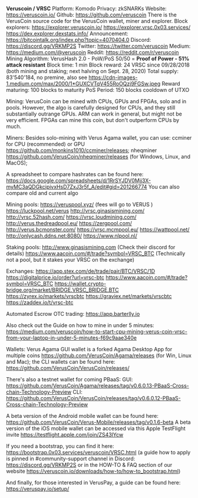 __**Veruscoin / VRSC**__
Platform: Komodo
Privacy: zkSNARKs
Website: <https://veruscoin.io/>
Github: <https://github.com/veruscoin> There is the VerusCoin source code for the VerusCoin wallet, miner and explorer.
Block explorers:
<https://explorer.veruscoin.io/>
<https://explorer.vrsc.0x03.services/>
<https://dex.explorer.dexstats.info/>
Announcement: <https://bitcointalk.org/index.php?topic=4070404.0>
Discord: <https://discord.gg/VRKMP2S>
Twitter: <https://twitter.com/veruscoin>
Medium: <https://medium.com/@veruscoin>
Reddit: <https://reddit.com/r/veruscoin>
Mining Algorithm: VerusHash 2.0 - PoW/PoS 50/50 = **Proof of Power - 51% attack resistant**
Block time:  1 min
Block reward: 24 VRSC since 09/28/2018 (both mining and staking; next halving on Sept. 28, 2020)
Total supply: 83'540'184, no premine, also see <https://cdn-images-1.medium.com/max/2000/1*GUXCVTqV455RoOQzj9FGSw.jpeg>
Reward maturing: 100 blocks to maturity
PoS Period:  150 blocks cooldown of UTXO

Mining:
VerusCoin can be mined with CPUs, GPUs and FPGAs, solo and in pools. However, the algo is carefully designed for CPUs, and they still substantially outrange GPUs.
ARM can work in general, but might not be very efficient. FPGAs can mine this coin, but don't outperform CPUs by much.

Miners:
Besides solo-mining with Verus Agama wallet, you can use:
ccminer for CPU (recommended) or GPU <https://github.com/monkins1010/ccminer/releases>;
nheqminer <https://github.com/VerusCoin/nheqminer/releases> (for Windows, Linux, and MacOS);

A spreadsheet to compare hashrates can be found here: <https://docs.google.com/spreadsheets/d/1RrSYJDV0Mjj3X-myMC3aQDGkcipivxHsD7ZxJ3r5f_A/edit#gid=201266774>
You can also compare old and current algo

Mining pools:
<https://veruspool.xyz/> (fees will go to VERUS )
<https://luckpool.net/verus>
<http://vrsc.ginasismining.com/>
<http://vrsc.52hash.com/>
<https://vrsc.loudmining.com/>
<http://verus.thedreadpool.eu/>
<https://zergpool.com/>
<http://verus.bcmonster.com/>
<https://vrsc.mcmpool.eu/>
<https://wattpool.net/>
<http://onlycash.ddns.net:8080/>
<https://www.nlpool.nl/>

Staking pools:
<http://www.ginasismining.com> (Check their discord for details)
<https://www.aacoin.com/#/trade?symbol=VRSC_BTC> (Technically not a pool, but it stakes your VRSC on the exchange)

Exchanges:
<https://app.stex.com/de/trade/pair/BTC/VRSC/1D>  
<https://digitalprice.io/order?url=vrsc-btc>
<https://www.aacoin.com/#/trade?symbol=VRSC_BTC>
<https://wallet.crypto-bridge.org/market/BRIDGE.VRSC_BRIDGE.BTC>
<https://zyrex.io/markets/vrscbtc>
<https://graviex.net/markets/vrscbtc>
<https://zaddex.io/t/vrsc-btc>

Automated Escrow OTC trading:
<https://app.barterlly.io>

Also check out the Guide on how to mine in under 5 minutes: <https://medium.com/veruscoin/how-to-start-cpu-mining-verus-coin-vrsc-from-your-laptop-in-under-5-minutes-f69c9aae340e>

Wallets:
Verus Agama GUI wallet is a forked Agama Desktop App for multiple coins <https://github.com/VerusCoin/Agama/releases> (for Win, Linux and Mac);
the CLI wallets can be found here: <https://github.com/VerusCoin/VerusCoin/releases/>

There's also a testnet wallet for coming PBaaS:
GUI: <https://github.com/VerusCoin/Agama/releases/tag/v0.6.0.13-PBaaS-Cross-chain-Technology-Preview>
CLI: <https://github.com/VerusCoin/VerusCoin/releases/tag/v0.6.0.12-PBaaS-Cross-chain-Technology-Preview>

A beta version of the Android mobile wallet can be found here: <https://github.com/VerusCoin/Verus-Mobile/releases/tag/v0.1.6-beta>
A beta version of the iOS mobile wallet can be accessed via this Apple TestFlight invite <https://testflight.apple.com/join/ZS43lYcw>


If you need a bootstrap, you can find it here: <https://bootstrap.0x03.services/veruscoin/VRSC.html>
(a guide how to apply is pinned in #community-support channel in Discord: <https://discord.gg/VRKMP2S> or in the HOW-TO & FAQ section of our website https://veruscoin.io/downloads/how-to/how-to_bootstrap.html)

And finally, for those interested in VerusPay, a guide can be found here: <https://veruspay.io/setup/>
